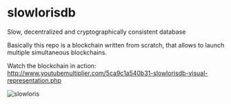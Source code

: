 # slowlorisdb

Slow, decentralized and cryptographically consistent database

Basically this repo is a blockchain written from scratch, that allows to launch multiple simultaneous blockchains.

Watch the blockchain in action: http://www.youtubemultiplier.com/5ca9c1a540b31-slowlorisdb-visual-representation.php

![slowloris](https://04019a5a-a-62cb3a1a-s-sites.googlegroups.com/site/jchristensensdigitalportfolio/slow-loris/IO-moth-eating-frozen-apple-sauce.jpg "slowloris")

